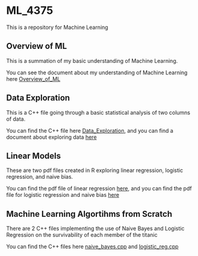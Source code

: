# ML_4375
This is a repository for Machine Learning

## Overview of ML

This is a summation of my basic understanding of Machine Learning.

You can see the document about my understanding of Machine Learning here [Overview_of_ML](Overview_of_ML.pdf)

## Data Exploration

This is a C++ file going through a basic statistical analysis of two columns of data.

You can find the C++ file here [Data_Exploration](Data_Exploration.cpp), and you can find a document about exploring data [here](Data_Exploration.pdf)

## Linear Models

These are two pdf files created in R exploring linear regression, logistic regression, and naive bias.

You can find the pdf file of linear regression [here](Regression.pdf), and you can find the pdf file for logistic regression and naive bias [here](Classification.pdf)

## Machine Learning Algortihms from Scratch

There are 2 C++ files implementing the use of Naive Bayes and Logistic Regression on the survivability of each member of the titanic

You can find the C++ files here [naive_bayes.cpp](naive_bayes.cpp) and [logistic_reg.cpp](logistic_reg.cpp)
